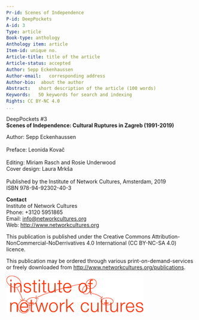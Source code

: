 ```yaml
---
Pr-id: Scenes of Independence
P-id: DeepPockets
A-id: 3
Type: article
Book-type: anthology
Anthology item: article
Item-id: unique no.
Article-title: title of the article
Article-status: accepted
Author: Sepp Eckenhaussen
Author-email:   corresponding address
Author-bio:  about the author
Abstract:   short description of the article (100 words)
Keywords:   50 keywords for search and indexing
Rights: CC BY-NC 4.0
...
```



DeepPockets #3
<br/>**Scenes of Independence: Cultural Ruptures in Zagreb (1991-2019)**

Author: Sepp Eckenhaussen
<br/>
<br/>
Preface: Leonida Kovač
<br/>
<br/>Editing: Miriam Rasch and Rosie Underwood
<br/>Cover design: Laura Mrkša
<br/>
<br/>Published by the Institute of Network Cultures, Amsterdam, 2019
<br/>ISBN 978-94-92302-40-3

**Contact**
<br/>Institute of Network Cultures
<br/>Phone: +3120 5951865
<br/>Email: info@networkcultures.org
<br/>Web: http://www.networkcultures.org

This publication is published under the Creative Commons
Attribution-NonCommercial-NoDerrivatives 4.0 International (CC BY-NC-SA
4.0) licence.

This publication may be ordered through various print-on-demand-services
or freely downloaded from http://www.networkcultures.org/publications.

![](imgs/inclogo.png)
